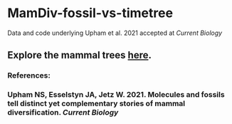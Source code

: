 # MamDiv-fossil-vs-timetree
Data and code underlying Upham et al. 2021 accepted at _Current Biology_

## Explore the mammal trees [here](http://vertlife.org/data/mammals).

### References:
### Upham NS, Esselstyn JA, Jetz W. 2021. Molecules and fossils tell distinct yet complementary stories of mammal diversification. _Current Biology_ 
